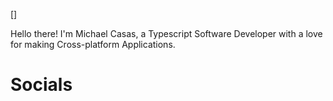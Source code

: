 []

Hello there! I'm Michael Casas, a Typescript Software Developer with a love for making Cross-platform Applications.

<h1>Socials</h1>
